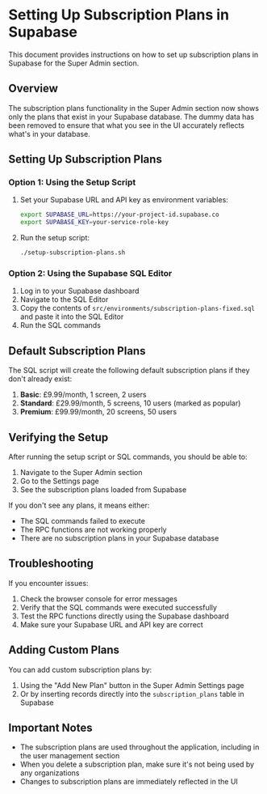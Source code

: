 # Setting Up Subscription Plans in Supabase

This document provides instructions on how to set up subscription plans in Supabase for the Super Admin section.

## Overview

The subscription plans functionality in the Super Admin section now shows only the plans that exist in your Supabase database. The dummy data has been removed to ensure that what you see in the UI accurately reflects what's in your database.

## Setting Up Subscription Plans

### Option 1: Using the Setup Script

1. Set your Supabase URL and API key as environment variables:
   ```bash
   export SUPABASE_URL=https://your-project-id.supabase.co
   export SUPABASE_KEY=your-service-role-key
   ```

2. Run the setup script:
   ```bash
   ./setup-subscription-plans.sh
   ```

### Option 2: Using the Supabase SQL Editor

1. Log in to your Supabase dashboard
2. Navigate to the SQL Editor
3. Copy the contents of `src/environments/subscription-plans-fixed.sql` and paste it into the SQL Editor
4. Run the SQL commands

## Default Subscription Plans

The SQL script will create the following default subscription plans if they don't already exist:

1. **Basic**: £9.99/month, 1 screen, 2 users
2. **Standard**: £29.99/month, 5 screens, 10 users (marked as popular)
3. **Premium**: £99.99/month, 20 screens, 50 users

## Verifying the Setup

After running the setup script or SQL commands, you should be able to:

1. Navigate to the Super Admin section
2. Go to the Settings page
3. See the subscription plans loaded from Supabase

If you don't see any plans, it means either:
- The SQL commands failed to execute
- The RPC functions are not working properly
- There are no subscription plans in your Supabase database

## Troubleshooting

If you encounter issues:

1. Check the browser console for error messages
2. Verify that the SQL commands were executed successfully
3. Test the RPC functions directly using the Supabase dashboard
4. Make sure your Supabase URL and API key are correct

## Adding Custom Plans

You can add custom subscription plans by:

1. Using the "Add New Plan" button in the Super Admin Settings page
2. Or by inserting records directly into the `subscription_plans` table in Supabase

## Important Notes

- The subscription plans are used throughout the application, including in the user management section
- When you delete a subscription plan, make sure it's not being used by any organizations
- Changes to subscription plans are immediately reflected in the UI
